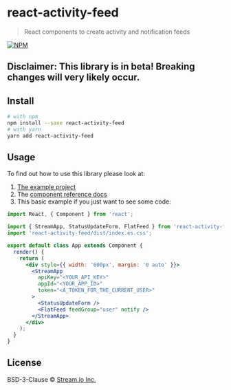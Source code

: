 # react-activity-feed

> React components to create activity and notification feeds

[![NPM](https://img.shields.io/npm/v/react-activity-feed.svg)](https://www.npmjs.com/package/react-activity-feed)

## Disclaimer: This library is in beta! Breaking changes will very likely occur.

## Install

```bash
# with npm
npm install --save react-activity-feed
# with yarn
yarn add react-activity-feed
```

## Usage

To find out how to use this library please look at:

1. [The example
   project](https://github.com/GetStream/react-activity-feed/tree/master/example)
2. The [component reference docs](https://getstream.github.io/react-activity-feed/)
3. This basic example if you just want to see some code:

```jsx
import React, { Component } from 'react';

import { StreamApp, StatusUpdateForm, FlatFeed } from 'react-activity-feed';
import 'react-activity-feed/dist/index.es.css';

export default class App extends Component {
  render() {
    return (
      <div style={{ width: '600px', margin: '0 auto' }}>
        <StreamApp
          apiKey="<YOUR_API_KEY>"
          appId="<YOUR_APP_ID>"
          token="<A_TOKEN_FOR_THE_CURRENT_USER>"
        >
          <StatusUpdateForm />
          <FlatFeed feedGroup="user" notify />
        </StreamApp>
      </div>
    );
  }
}
```

## License

BSD-3-Clause © [Stream.io Inc.](https://getstream.io)
